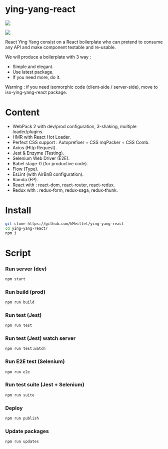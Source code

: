 # ying-yang-react

![](http://image.noelshack.com/fichiers/2016/37/1473789222-sucess.jpg)

![](http://image.noelshack.com/fichiers/2016/37/1473789284-screen-1.jpg)

React Ying Yang consist on a React boilerplate who can pretend to consume any API and make component testable and re-usable.

We will produce a boilerplate with 3 way :

- Simple and elegant.
- Use latest package.
- If you need more, do it.

Warning : if you need isomorphic code (client-side / server-side), move to iso-ying-yang-react package.

# Content

- WebPack 2 with dev/prod configuration, 3-shaking, multiple loader/plugins.
- HMR with React Hot Loader.
- Perfect CSS support : Autoprefixer + CSS mqPacker + CSS Comb.
- Axios (Http Request).
- Jest & Enzyme (Testing).
- Selenium Web Driver (E2E).
- Babel stage-0 (for productive code).
- Flow (Type).
- EsLint (with AirBnB configuration).
- Ramda (FP).
- React with : react-dom, react-router, react-redux.
- Redux with : redux-form, redux-saga, redux-thunk.

# Install

```sh
git clone https://github.com/kMeillet/ying-yang-react
cd ying-yang-react/
npm i
```

# Script

### Run server (dev)

```sh
npm start
```

### Run build (prod)

```sh
npm run build
```

### Run test (Jest)

```sh
npm run test
```

### Run test (Jest) watch server

```sh
npm run test:watch
```

### Run E2E test (Selenium)

```sh
npm run e2e
```

### Run test suite (Jest + Selenium)

```sh
npm run suite
```

### Deploy

```sh
npm run publish
```

### Update packages

```sh
npm run updates
```
